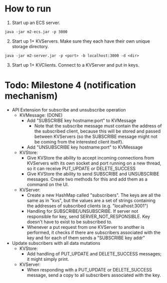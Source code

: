 # How to run

1. Start up an ECS server.

`java -jar m2-ecs.jar -p 3000`

2. Start up 1+ KVServers. Make sure they each have their own unique storage directory.

`java -jar m2-server.jar -p <port> -b localhost:3000 -d <dir>`

3. Start up 1+ KVClients. Connect to a KVServer and put in keys.

# Todo: Milestone 4 (notification mechanism)
- API Extension for subscribe and unsubscribe operation
    - KVMessage: (DONE)
        - Add "SUBSCRIBE key hostname:port" to KVMessage
            - Note that the subscribe message must contain the address of the subscribed client, because this will be stored and passed between KVServers (so the SUBSCRIBE message might not be coming from the interested client itself).
        - Add "UNSUBSCRIBE key hostname:port" to KVMessage
    - KVStore:
        - Give KVStore the ability to accept incoming connections from KVServers with its own socket and port running on a new thread, so it can receive PUT_UPDATE or DELETE_SUCCESS
        - Give KVStore the ability to send SUBSCRIBE and UNSUBSCRIBE messages. Create two methods for this and add them as a command on the UI.
    - KVServer:
        - Create a new HashMap called "subscribers". The keys are all the same as in "kvs", but the values are a set of strings containing the addresses of subscribed clients (e.g. "localhost:3001")
        - Handling for SUBSCRIBE/UNSUBSCRIBE. If server not responsible for key, send SERVER_NOT_RESPONSIBLE. Key doesn't have to exist to be subscribed to.
        - Whenever a put request from one KVServer to another is performed, it checks if there are subscribers associated with the key and for each of them sends a "SUBSCRIBE key addr" 
- Update subscribers with all data mutations
    - KVStore:
        - Add handling of PUT_UPDATE and DELETE_SUCCESS messages; it might simply print.
    - KVServer:
        - When responding with a PUT_UPDATE or DELETE_SUCCESS message, send a copy to all subscribers associated with the key.